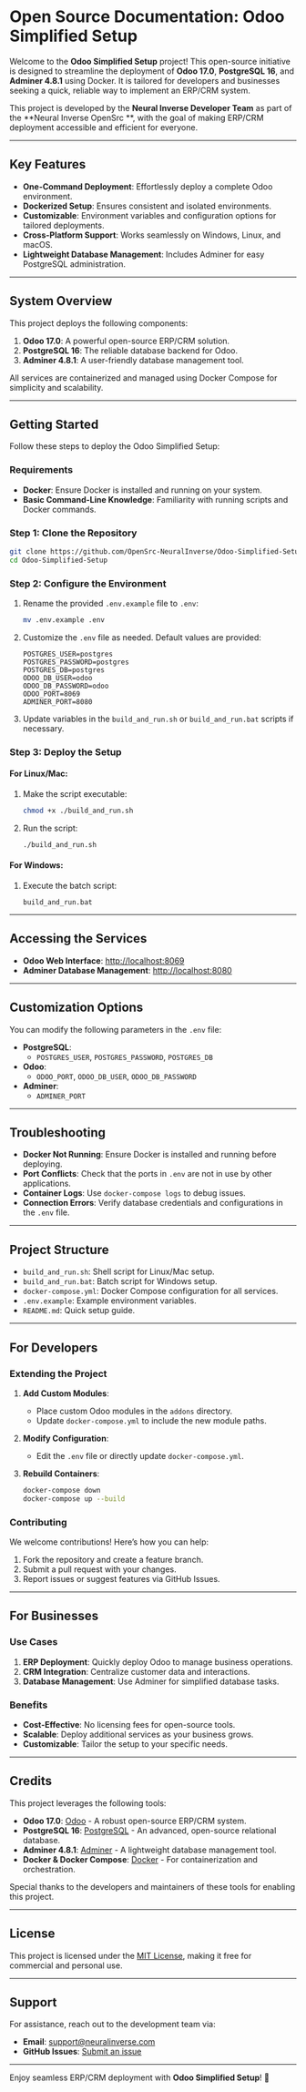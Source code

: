 # Open Source Documentation: Odoo Simplified Setup

Welcome to the **Odoo Simplified Setup** project! This open-source initiative is designed to streamline the deployment of **Odoo 17.0**, **PostgreSQL 16**, and **Adminer 4.8.1** using Docker. It is tailored for developers and businesses seeking a quick, reliable way to implement an ERP/CRM system.

This project is developed by the **Neural Inverse Developer Team** as part of the **Neural Inverse OpenSrc **, with the goal of making ERP/CRM deployment accessible and efficient for everyone.

---

## Key Features

- **One-Command Deployment**: Effortlessly deploy a complete Odoo environment.
- **Dockerized Setup**: Ensures consistent and isolated environments.
- **Customizable**: Environment variables and configuration options for tailored deployments.
- **Cross-Platform Support**: Works seamlessly on Windows, Linux, and macOS.
- **Lightweight Database Management**: Includes Adminer for easy PostgreSQL administration.

---

## System Overview

This project deploys the following components:

1. **Odoo 17.0**: A powerful open-source ERP/CRM solution.
2. **PostgreSQL 16**: The reliable database backend for Odoo.
3. **Adminer 4.8.1**: A user-friendly database management tool.

All services are containerized and managed using Docker Compose for simplicity and scalability.

---

## Getting Started

Follow these steps to deploy the Odoo Simplified Setup:

### **Requirements**

- **Docker**: Ensure Docker is installed and running on your system.
- **Basic Command-Line Knowledge**: Familiarity with running scripts and Docker commands.

### **Step 1: Clone the Repository**

```bash
git clone https://github.com/OpenSrc-NeuralInverse/Odoo-Simplified-Setup.git
cd Odoo-Simplified-Setup
```

### **Step 2: Configure the Environment**

1. Rename the provided `.env.example` file to `.env`:
   ```bash
   mv .env.example .env
   ```

2. Customize the `.env` file as needed. Default values are provided:

   ```env
   POSTGRES_USER=postgres
   POSTGRES_PASSWORD=postgres
   POSTGRES_DB=postgres
   ODOO_DB_USER=odoo
   ODOO_DB_PASSWORD=odoo
   ODOO_PORT=8069
   ADMINER_PORT=8080
   ```

3. Update variables in the `build_and_run.sh` or `build_and_run.bat` scripts if necessary.

### **Step 3: Deploy the Setup**

#### For Linux/Mac:

1. Make the script executable:
   ```bash
   chmod +x ./build_and_run.sh
   ```

2. Run the script:
   ```bash
   ./build_and_run.sh
   ```

#### For Windows:

1. Execute the batch script:
   ```
   build_and_run.bat
   ```

---

## Accessing the Services

- **Odoo Web Interface**: [http://localhost:8069](http://localhost:8069)
- **Adminer Database Management**: [http://localhost:8080](http://localhost:8080)

---

## Customization Options

You can modify the following parameters in the `.env` file:

- **PostgreSQL**:
  - `POSTGRES_USER`, `POSTGRES_PASSWORD`, `POSTGRES_DB`
- **Odoo**:
  - `ODOO_PORT`, `ODOO_DB_USER`, `ODOO_DB_PASSWORD`
- **Adminer**:
  - `ADMINER_PORT`

---

## Troubleshooting

- **Docker Not Running**: Ensure Docker is installed and running before deploying.
- **Port Conflicts**: Check that the ports in `.env` are not in use by other applications.
- **Container Logs**: Use `docker-compose logs` to debug issues.
- **Connection Errors**: Verify database credentials and configurations in the `.env` file.

---

## Project Structure

- `build_and_run.sh`: Shell script for Linux/Mac setup.
- `build_and_run.bat`: Batch script for Windows setup.
- `docker-compose.yml`: Docker Compose configuration for all services.
- `.env.example`: Example environment variables.
- `README.md`: Quick setup guide.

---

## For Developers

### Extending the Project

1. **Add Custom Modules**:
   - Place custom Odoo modules in the `addons` directory.
   - Update `docker-compose.yml` to include the new module paths.

2. **Modify Configuration**:
   - Edit the `.env` file or directly update `docker-compose.yml`.

3. **Rebuild Containers**:
   ```bash
   docker-compose down
   docker-compose up --build
   ```

### Contributing

We welcome contributions! Here’s how you can help:

1. Fork the repository and create a feature branch.
2. Submit a pull request with your changes.
3. Report issues or suggest features via GitHub Issues.

---

## For Businesses

### Use Cases

1. **ERP Deployment**: Quickly deploy Odoo to manage business operations.
2. **CRM Integration**: Centralize customer data and interactions.
3. **Database Management**: Use Adminer for simplified database tasks.

### Benefits

- **Cost-Effective**: No licensing fees for open-source tools.
- **Scalable**: Deploy additional services as your business grows.
- **Customizable**: Tailor the setup to your specific needs.

---

## Credits

This project leverages the following tools:

- **Odoo 17.0**: [Odoo](https://www.odoo.com/) - A robust open-source ERP/CRM system.
- **PostgreSQL 16**: [PostgreSQL](https://www.postgresql.org/) - An advanced, open-source relational database.
- **Adminer 4.8.1**: [Adminer](https://www.adminer.org/) - A lightweight database management tool.
- **Docker & Docker Compose**: [Docker](https://www.docker.com/) - For containerization and orchestration.

Special thanks to the developers and maintainers of these tools for enabling this project.

---

## License

This project is licensed under the [MIT License](LICENSE), making it free for commercial and personal use.

---

## Support

For assistance, reach out to the development team via:
- **Email**: support@neuralinverse.com
- **GitHub Issues**: [Submit an issue](https://github.com/YourOrganization/YourRepo/issues)

---

Enjoy seamless ERP/CRM deployment with **Odoo Simplified Setup**! 🚀


